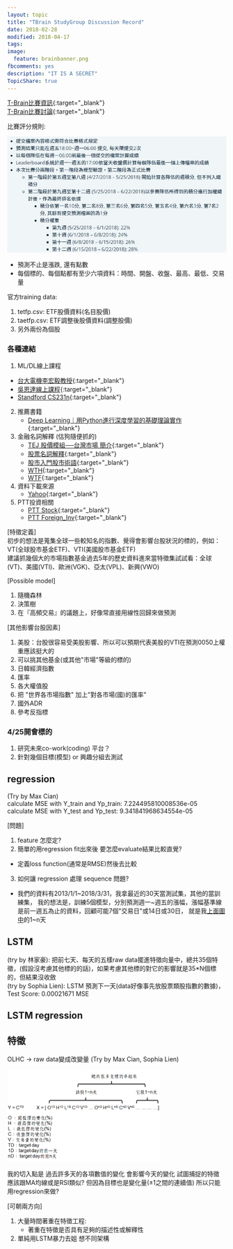 ```yaml
---
layout: topic
title: "TBrain StudyGroup Discussion Record"
date: 2018-02-28
modified: 2018-04-17
tags:
image:
  feature: brainbanner.png
fbcomments: yes
description: "IT IS A SECRET"
TopicShare: true
---
```


[T-Brain比賽資訊](https://tbrain.trendmicro.com.tw/Competitions/Details/2){:target="_blank"}<br>
[T-Brain比賽討論](https://tbrain.trendmicro.com.tw/Discussion/Forum_3){:target="_blank"}

比賽評分規則:

<img src="../../images/T/rules.jpg">

* 預測不止是漲跌, 還有點數
* 每個標的、每個點都有至少六項資料：時間、開盤、收盤、最高、最低、交易量

官方training data:

1. tetfp.csv: ETF股價資料(名目股價)
2. taetfp.csv: ETF調整後股價資料(調整股價)
3. 另外兩份為個股

### 各種連結

1.  ML/DL線上課程
   * [台大電機李宏毅教授](https://www.youtube.com/watch?v=xCGidAeyS4M&list=PLJV_el3uVTsPy9oCRY30oBPNLCo89yu49&index=30){:target="_blank"}
   * [吳恩達線上課程](https://www.youtube.com/playlist?list=PLBAGcD3siRDittPwQDGIIAWkjz-RucAc7){:target="_blank"}
   * [Standford CS231n](https://www.youtube.com/watch?v=iX5V1WpxxkY){:target="_blank"}
2. 推薦書籍
   *  [Deep Learning｜用Python進行深度學習的基礎理論實作 ](https://www.tenlong.com.tw/products/9789864764846){:target="_blank"}
3. 金融名詞解釋 (估狗隨便抓的)
   * [TEJ 股價模組──台灣市場 簡介](https://www.tej.com.tw/webtej/doc/wprcd.htm){:target="_blank"}
   * [股票名詞解釋](http://blog.xuite.net/auster.lai/twblog/123091930-股票名詞解釋){:target="_blank"}
   * [股市入門股市術語](https://goose168.com/股市入門股市術語看久了就成為常識/){:target="_blank"}
   * [WTH](http://hclovenote.blogspot.tw/2017/11/2017-11-26.html){:target="_blank"}
   * [WTF](http://ey90223.pixnet.net/blog/post/278439808-%E8%AA%8D%E8%AD%98%E6%AD%A3%E5%90%91%E5%8F%8D%E5%90%91%E6%A7%93%E6%A1%BFetf){:target="_blank"}
4. 資料下載來源
   * [Yahoo](https://finance.yahoo.com/quote/vt/history?ltr=1){:target="_blank"}
5. PTT投資相關
   * [PTT Stock](https://www.ptt.cc/man/Stock/index.html){:target="_blank"}
   * [PTT Foreign_Inv](https://www.ptt.cc/man/Foreign_Inv/index.html){:target="_blank"}



[特徵定義]
<br>初步的想法是蒐集全球一些較知名的指數、覺得會影響台股狀況的標的，例如：VT(全球股市基金ETF)、VTI(美國股市基金ETF)
<br>建議抓幾個大的市場指數基金過去5年的歷史資料進來當特徵集試試看：全球(VT)、美國(VTI)、歐洲(VGK)、亞太(VPL)、新興(VWO)

[Possible model]

1. 隨機森林
2. 決策樹
3. 在『高頻交易』的議題上，好像常直接用線性回歸來做預測

[其他影響台股因素]

1. 美股：台股很容易受美股影響、所以可以預期代表美股的VTI在預測0050上權重應該挺大的
2. 可以挑其他基金(或其他"市場"等級的標的)
3. 日韓經濟指數
4. 匯率
5. 各大權值股
6. 把 "世界各市場指數"   加上"對各市場(國)的匯率"
7. 國外ADR
8. 參考反指標

### 4/25開會標的

1. 研究未來co-work(coding) 平台？
2. 針對幾個目標(模型) or 興趣分組去測試

## regression
(Try by Max Cian)
<br>calculate MSE with Y_train and Yp_train:  7.224495810008536e-05
<br>calculate MSE with Y_test and Yp_test:  9.341841968634554e-05

[問題]

1. feature 怎麼定?
2. 簡單的用regression  fit出來後  要怎麼evaluate結果比較直覺?
  * 定義loss function(通常是RMSE)然後去比較
3. 如何讓 regression 處理 sequence 問題?
  * 我們的資料有2013/1/1~2018/3/31，我拿最近的30天當測試集，其他的當訓練集，
我的想法是，訓練5個模型，分別預測週一~週五的漲幅，漲幅基準線是前一週五為止的資料，回顧可能7個"交易日"或14日或30日，
就是我[上面圖中](../../images/T/OLHC.png)的1~n天

## LSTM

(try by 林家豪): 把前七天、每天的五樣raw data擺進特徵向量中，總共35個特徵，(假設沒考慮其他標的的話)，如果考慮其他標的對它的影響就是35*N個標的，但結果沒收斂
<br>(try by Sophia Lien): LSTM 預測下一天(data好像事先放股票類股指數的數據)，Test Score: 0.00021671 MSE

## LSTM regression


## 特徵

OLHC → raw data變成改變量 (Try by Max Cian, Sophia Lien)

<img src="../../images/T/OLHC.png" width="350">

我的切入點是  過去許多天的各項數值的變化  會影響今天的變化 試圖捕捉的特徵  應該跟MA均線或是RSI類似?
但因為目標也是變化量(±1之間的連續值)  所以只能用regression來做?



[可朝兩方向]

1. 大量時間著重在特徵工程:
   * 著重在特徵是否具有足夠的描述性或解釋性
2. 單純用LSTM暴力去姐 想不同架構
